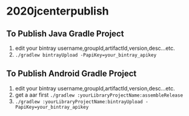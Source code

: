 # 2020jcenterpublish

## To Publish Java Gradle Project
  1. edit your bintray username,groupId,artifactId,version,desc...etc.
  2. `./gradlew bintrayUpload -PapiKey=your_bintray_apikey`

## To Publish Android Gradle Project
  1. edit your bintray username,groupId,artifactId,version,desc...etc.
  2. get a aar first `./gradlew :yourLibraryProjectName:assembleRelease`
  3. `./gradlew :yourLibraryProjectName:bintrayUpload -PapiKey=your_bintray_apikey`
